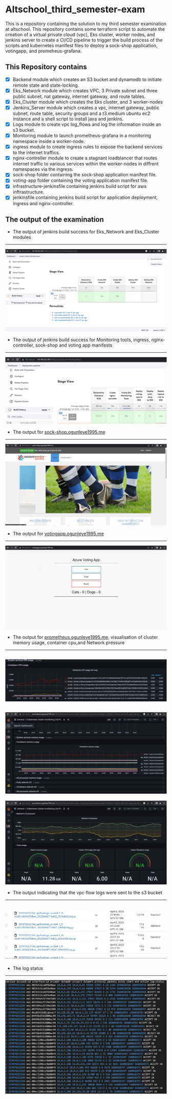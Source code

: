 # Altschool_third_semester-exam
This is a repository containing the solution to my third semester examination at altschool.
This repository contains some terraform script to automate the creation of a virtual private cloud (vpc), Eks cluster, worker nodes, and jenkins server to create a 
CI/CD pipeline to trigger the build process of the scripts and kubernetes manifest files to deploy a sock-shop application, votingapp, and promeheus-grafana.

## This Repository contains
- [x] Backend module which creates an S3 bucket and dynamodb to initiate remote state and state-locking.
- [x] Eks_Network module which creates VPC, 3 Private subnet and three public subnet, nat gateway, internet gateway, and route tables.
- [x] Eks_Cluster module which creates the Eks cluster, and 3 worker-nodes
- [x] Jenkins_Server module which creates a vpc, internet gateway, public subnet, route table, security groups and a t3.medium ubuntu ec2 instance and a shell script to install java and jenkins.
- [x] Logs module to create vpc log_flows and log the information inside an s3 bucket.
- [x] Monitoring module to launch prometheus-grafana in a monitoring namespace inside a worker-node.
- [x] ingress module to create ingress rules to expose the backend services to the internet traffics.
- [x] nginx-controller module to create a stagnant loadblancer that routes internet traffic to various services within the worker-nodes in diffrent namespaces via the ingress.
- [x] sock-shop folder containing the sock-shop application manifest file.
- [x] voting-app folder containing the voting application manifest file.
- [x] infrastructure-jenkinsfile containing jenkins build script for aws inftrastructure.
- [x] jenkinsfile containing jenkins build script for application deployment, ingress and nginx-controller.

## The output of the examination

- The output of jenkins build success for Eks_Network and Eks_Cluster modules
---
![build-success](images/build-success.JPG) 

- The output of jenkins build success for Monitoring tools, ingress, nginx-controller, sock-shop and voting app manifests
---
![deployment-build-success](images/jenkins-deployment-successful.JPG)

- The output for [sock-shop.ogunleye1995.me](http://sock-shop.ogunleye1995.me)
---
![sock-shop](images/sock-shop.JPG)

- The output for [votingapp.ogunleye1995.me](http://sock-shop.ogunleye1995.me)
---
![votingapp](images/votingapp.JPG)

- The output for [prometheus.ogunleye1995.me](http://prometheus.ogunleye1995.me), visualisation of cluster memory usage, container cpu,and Network pressure
---
![container-cpu-usage](images/container-cpu-usage.JPG)
---
![container-memory-usage](images/container-memory-usage.JPG)
---
![Network pressure](images/grafana-network-presure.JPG)

- The output indicating that the vpc flow logs were sent to the s3 bucket
---
![vpcflow_logs](images/flowlogs.JPG)
---
- The log status
---
![log_status](images/log_status.JPG)
